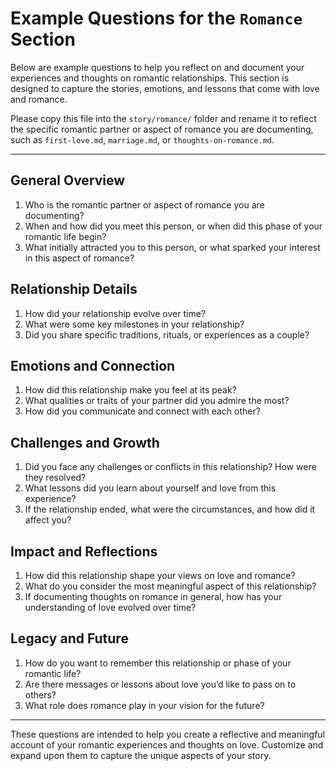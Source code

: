 # Example Questions for the `Romance` Section

Below are example questions to help you reflect on and document your experiences and thoughts on romantic relationships. This section is designed to capture the stories, emotions, and lessons that come with love and romance.

Please copy this file into the `story/romance/` folder and rename it to reflect the specific romantic partner or aspect of romance you are documenting, such as `first-love.md`, `marriage.md`, or `thoughts-on-romance.md`.

---

## **General Overview**
1. Who is the romantic partner or aspect of romance you are documenting?
2. When and how did you meet this person, or when did this phase of your romantic life begin?
3. What initially attracted you to this person, or what sparked your interest in this aspect of romance?

## **Relationship Details**
1. How did your relationship evolve over time?
2. What were some key milestones in your relationship?
3. Did you share specific traditions, rituals, or experiences as a couple?

## **Emotions and Connection**
1. How did this relationship make you feel at its peak?
2. What qualities or traits of your partner did you admire the most?
3. How did you communicate and connect with each other?

## **Challenges and Growth**
1. Did you face any challenges or conflicts in this relationship? How were they resolved?
2. What lessons did you learn about yourself and love from this experience?
3. If the relationship ended, what were the circumstances, and how did it affect you?

## **Impact and Reflections**
1. How did this relationship shape your views on love and romance?
2. What do you consider the most meaningful aspect of this relationship?
3. If documenting thoughts on romance in general, how has your understanding of love evolved over time?

## **Legacy and Future**
1. How do you want to remember this relationship or phase of your romantic life?
2. Are there messages or lessons about love you’d like to pass on to others?
3. What role does romance play in your vision for the future?

---

These questions are intended to help you create a reflective and meaningful account of your romantic experiences and thoughts on love. Customize and expand upon them to capture the unique aspects of your story.
